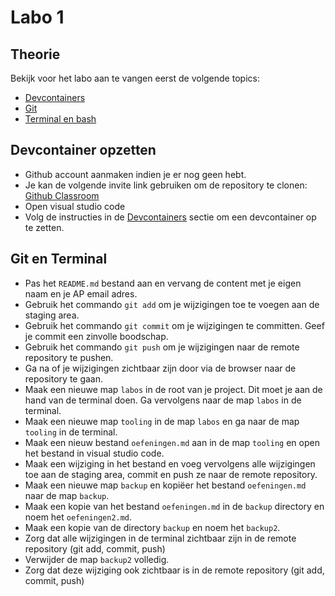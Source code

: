 # Labo 1

## Theorie

Bekijk voor het labo aan te vangen eerst de volgende topics:

* [Devcontainers](../tooling/devcontainers.md)
* [Git](../tooling/git.md)
* [Terminal en bash](../tooling/bash.md)

## Devcontainer opzetten

* Github account aanmaken indien je er nog geen hebt.
* Je kan de volgende invite link gebruiken om de repository te clonen: [Github Classroom](https://classroom.github.com/a/ml4mFUyT)
* Open visual studio code
* Volg de instructies in de [Devcontainers](../tooling/tooling/devcontainers.md) sectie om een devcontainer op te zetten.

## Git en Terminal

* Pas het `README.md` bestand aan en vervang de content met je eigen naam en je AP email adres.
* Gebruik het commando `git add` om je wijzigingen toe te voegen aan de staging area.
* Gebruik het commando `git commit` om je wijzigingen te committen. Geef je commit een zinvolle boodschap.
* Gebruik het commando `git push` om je wijzigingen naar de remote repository te pushen.
* Ga na of je wijzigingen zichtbaar zijn door via de browser naar de repository te gaan.
* Maak een nieuwe map `labos` in de root van je project. Dit moet je aan de hand van de terminal doen. Ga vervolgens naar de map `labos` in de terminal.
* Maak een nieuwe map `tooling` in de map `labos` en ga naar de map `tooling` in de terminal.
* Maak een nieuw bestand `oefeningen.md` aan in de map `tooling` en open het bestand in visual studio code.
* Maak een wijziging in het bestand en voeg vervolgens alle wijzigingen toe aan de staging area, commit en push ze naar de remote repository.
* Maak een nieuwe map `backup` en kopiëer het bestand `oefeningen.md` naar de map `backup`.
* Maak een kopie van het bestand `oefeningen.md` in de `backup` directory en noem het `oefeningen2.md`.
* Maak een kopie van de directory `backup` en noem het `backup2`.
* Zorg dat alle wijzigingen in de terminal zichtbaar zijn in de remote repository (git add, commit, push)
* Verwijder de map `backup2` volledig.
* Zorg dat deze wijziging ook zichtbaar is in de remote repository (git add, commit, push)
